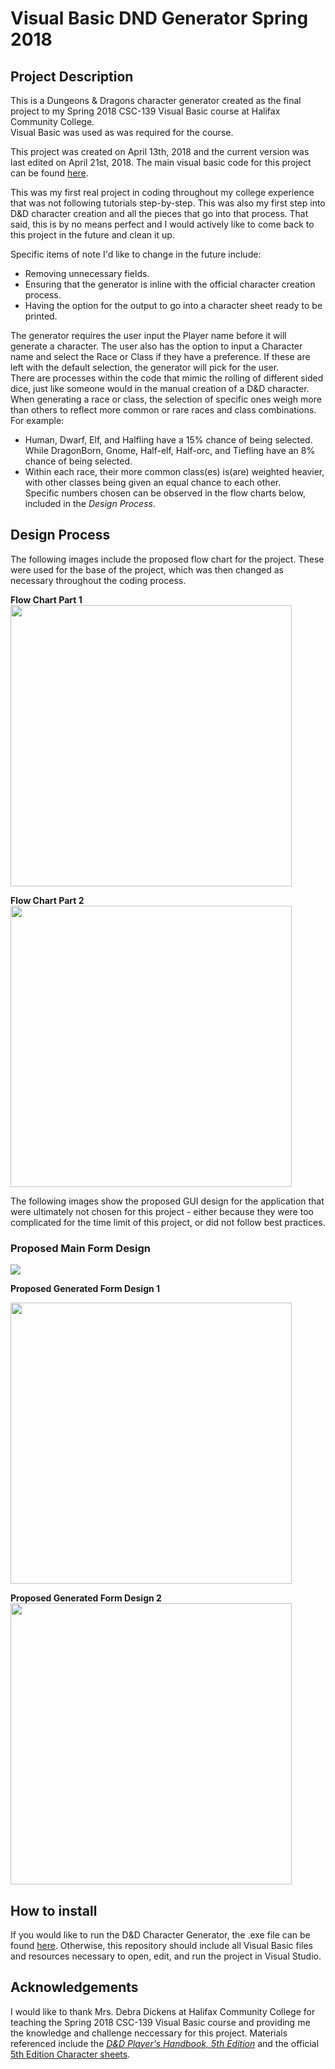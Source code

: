 # Visual Basic DND Generator Spring 2018

## Project Description
This is a Dungeons &amp; Dragons character generator created as the final project to my Spring 2018 CSC-139 Visual Basic course at Halifax Community College.  
Visual Basic was used as was required for the course.

This project was created on April 13th, 2018 and the current version was last edited on April 21st, 2018.
The main visual basic code for this project can be found [here](../main/DDCharacterGen%20Project/Form1.vb).

This was my first real project in coding throughout my college experience that was not following tutorials step-by-step. This was also my first step into D&D character creation and all the pieces that go into that process. That said, this is by no means perfect and I would actively like to come back to this project in the future and clean it up.

Specific items of note I'd like to change in the future include:  
- Removing unnecessary fields.  
- Ensuring that the generator is inline with the official character creation process.  
- Having the option for the output to go into a character sheet ready to be printed.

The generator requires the user input the Player name before it will generate a character. The user also has the option to input a Character name and select the Race or Class if they have a preference. If these are left with the default selection, the generator will pick for the user.  
There are processes within the code that mimic the rolling of different sided dice, just like someone would in the manual creation of a D&D character.  
When generating a race or class, the selection of specific ones weigh more than others to reflect more common or rare races and class combinations. 
For example:
- Human, Dwarf, Elf, and Halfling have a 15% chance of being selected. While DragonBorn, Gnome, Half-elf, Half-orc, and Tiefling have an 8% chance of being selected.
- Within each race, their more common class(es) is(are) weighted heavier, with other classes being given an equal chance to each other.  
Specific numbers chosen can be observed in the flow charts below, included in the *Design Process*.

## Design Process
The following images include the proposed flow chart for the project. These were used for the base of the project, which was then changed as necessary throughout the coding process.

**Flow Chart Part 1**  
<img src="https://user-images.githubusercontent.com/101907789/163502809-d07ef10b-0440-44d5-adc6-5d142f924cc7.JPG" width="450"></img>

**Flow Chart Part 2**  
<img src="https://user-images.githubusercontent.com/101907789/163502823-83c85185-40e7-4c63-973a-117ebca6e6b8.JPG" width="450"></img>

The following images show the proposed GUI design for the application that were ultimately not chosen for this project - either because they were too complicated for the time limit of this project, or did not follow best practices.

### Proposed Main Form Design
<img src="https://user-images.githubusercontent.com/101907789/163504612-b02f8b26-7563-44d3-9b3b-c13ee1e27c2a.png"></img>

**Proposed Generated Form Design 1**

<img src="https://user-images.githubusercontent.com/101907789/163504621-dbad104f-b579-4417-8f93-3a3af2fdb329.png" width="450"></img>

**Proposed Generated Form Design 2**
<img src="https://user-images.githubusercontent.com/101907789/163504627-9d7b3cad-6053-4502-980b-a4985752a9df.png" width="450"></img>

## How to install
If you would like to run the D&D Character Generator, the .exe file can be found [here](../main/DDCharacterGen%20Project/bin/Debug/DDCharacterGen%20Project.exe).
Otherwise, this repository should include all Visual Basic files and resources necessary to open, edit, and run the project in Visual Studio.

## Acknowledgements
I would like to thank Mrs. Debra Dickens at Halifax Community College for teaching the Spring 2018 CSC-139 Visual Basic course and providing me the knowledge and challenge neccessary for this project.
Materials referenced include the [*D&D Player's Handbook, 5th Edition*](https://dnd.wizards.com/products/rpg_playershandbook) and the official [5th Edition Character sheets](https://dnd.wizards.com/resources/character-sheets).
